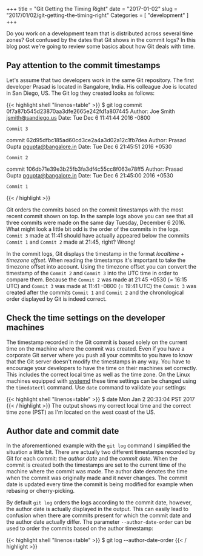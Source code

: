 +++
title = "Git Getting the Timing Right"
date = "2017-01-02"
slug = "2017/01/02/git-getting-the-timing-right"
Categories = [ "development" ]
+++

Do you work on a development team that is distributed across several time zones? Got confused by the dates that Git shows in the commit logs? In this blog post we're going to review some basics about how Git deals with time.

<!--more-->

## Pay attention to the commit timestamps

Let's assume that two developers work in the same Git repository. The first developer Prasad is located in Bangalore, India. His colleague Joe is located in San Diego, US. The Git log they created looks as follows:

{{< highlight shell "linenos=table" >}}
$ git log
commit 0f7a87b545d23870aa3dfe2665e242fd1a807445
Author: Joe Smith <jsmith@sandiego.us>
Date:   Tue Dec 6 11:41:44 2016 -0800

    Commit 3

commit 62d95dfbc185ad60cd3ce2a4a3d02a12c1fb7dea
Author: Prasad Gupta <pgupta@bangalore.in>
Date:   Tue Dec 6 21:45:51 2016 +0530

    Commit 2

commit 106db71e39e3b25fb3fa3df4c55cc8f063e78ff5
Author: Prasad Gupta <pgupta@bangalore.in>
Date:   Tue Dec 6 21:45:00 2016 +0530

    Commit 1

{{< / highlight >}}

Git orders the commits based on the commit timestamps with the most recent commit shown on top. In the sample logs above you can see that all three commits were made on the same day Tuesday, December 6 2016. What might look a little bit odd is the order of the commits in the logs. `Commit 3` made at 11:41 should have actually appeared below the commits `Commit 1` and `Commit 2` made at 21:45, right? Wrong!

In the commit logs, Git displays the timestamp in the format *localtime + timezone offset*. When reading the timestamps it's important to take the timezone offset into account. Using the timezone offset you can convert the timestamp of the `Commit 2` and `Commit 3` into the UTC time in order to compare them. Because the `Commit 2` was made at 21:45 +0530 (= 16:15 UTC) and `Commit 3` was made at 11:41 -0800 (= 19:41 UTC) the `Commit 3` was created after the commits `Commit 1` and `Commit 2` and the chronological order displayed by Git is indeed correct.

## Check the time settings on the developer machines

The timestamp recorded in the Git commit is based solely on the current time on the machine where the commit was created. Even if you have a corporate Git server where you push all your commits to you have to know that the Git server doesn't modify the timestamps in any way. You have to encourage your developers to have the time on their machines set correctly. This includes the correct local time as well as the time zone. On the Linux machines equipped with [systemd](https://www.freedesktop.org/wiki/Software/systemd/) these time settings can be changed using the `timedatectl` command. Use `date` command to validate your settings:

{{< highlight shell "linenos=table" >}}
$ date
Mon Jan  2 20:33:04 PST 2017
{{< / highlight >}}
The output shows my correct local time and the correct time zone (PST) as I'm located on the west coast of the US.

## Author date and commit date

In the aforementioned example with the `git log` command I simplified the situation a little bit. There are actually two different timestamps recorded by Git for each commit: the *author date* and the *commit date*. When the commit is created both the timestamps are set to the current time of the machine where the commit was made. The author date denotes the time when the commit was originally made and it never changes. The commit date is updated every time the commit is being modified for example when rebasing or cherry-picking.

By default `git log` orders the logs according to the commit date, however, the author date is actually displayed in the output. This can easily lead to confusion when there are commits present for which the commit date and the author date actually differ. The parameter `--author-date-order` can be used to order the commits based on the author timestamp:

{{< highlight shell "linenos=table" >}}
$ git log --author-date-order
{{< / highlight >}}
